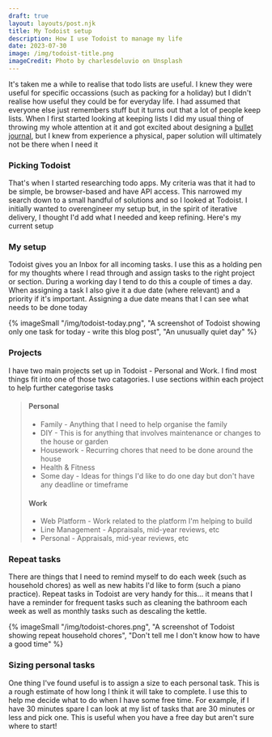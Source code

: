 ```yaml
---
draft: true
layout: layouts/post.njk
title: My Todoist setup
description: How I use Todoist to manage my life
date: 2023-07-30
image: /img/todoist-title.png
imageCredit: Photo by charlesdeluvio on Unsplash
---
```


It's taken me a while to realise that todo lists are useful. I knew they were useful for specific occassions (such as packing for a holiday) but I didn't realise how useful they could be for everyday life. I had assumed that everyone else just remembers stuff but it turns out that a lot of people keep lists. When I first started looking at keeping lists I did my usual thing of throwing my whole attention at it and got excited about designing a <a href="https://en.wikipedia.org/wiki/Bullet_journal">bullet journal</a>, but I knew from experience a physical, paper solution will ultimately not be there when I need it

### Picking Todoist

<p>That's when I started researching todo apps. My criteria was that it had to be simple, be browser-based and have API access. This narrowed my search down to a small handful of solutions and so I looked at Todoist. I initially wanted to overengineer my setup but, in the spirit of iterative delivery, I thought I'd add what I needed and keep refining. Here's my current setup</p>

### My setup

Todoist gives you an Inbox for all incoming tasks. I use this as a holding pen for my thoughts where I read through and assign tasks to the right project or section. During a working day I tend to do this a couple of times a day. When assigning a task I also give it a due date (where relevant) and a priority if it's important. Assigning a due date means that I can see what needs to be done today

{% imageSmall "/img/todoist-today.png", "A screenshot of Todoist showing only one task for today - write this blog post", "An unusually quiet day" %}

### Projects

I have two main projects set up in Todoist - Personal and Work. I find most things fit into one of those two catagories. I use sections within each project to help further categorise tasks

> #### Personal
>
> - Family - Anything that I need to help organise the family
> - DIY - This is for anything that involves maintenance or changes to the house or garden
> - Housework - Recurring chores that need to be done around the house
> - Health & Fitness
> - Some day - Ideas for things I'd like to do one day but don't have any deadline or timeframe
>
> #### Work
>
> - Web Platform - Work related to the platform I'm helping to build
> - Line Management - Appraisals, mid-year reviews, etc
> - Personal - Appraisals, mid-year reviews, etc

### Repeat tasks

There are things that I need to remind myself to do each week (such as household chores) as well as new habits I'd like to form (such a piano practice). Repeat tasks in Todoist are very handy for this... it means that I have a reminder for frequent tasks such as cleaning the bathroom each week as well as monthly tasks such as descaling the kettle.

{% imageSmall "/img/todoist-chores.png", "A screenshot of Todoist showing repeat household chores", "Don't tell me I don't know how to have a good time" %}

### Sizing personal tasks

One thing I've found useful is to assign a size to each personal task. This is a rough estimate of how long I think it will take to complete. I use this to help me decide what to do when I have some free time. For example, if I have 30 minutes spare I can look at my list of tasks that are 30 minutes or less and pick one. This is useful when you have a free day but aren't sure where to start!
